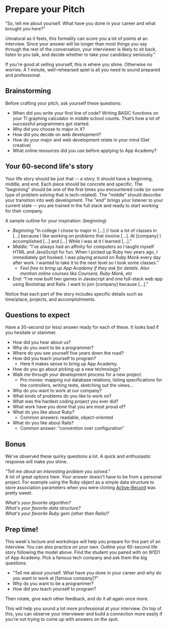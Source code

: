 # Prepare your Pitch

"So, tell me about yourself. What have you done in your career and what brought you here?"

Unnatural as it feels, this formality can score you a lot of points at an interview. Since your answer will be longer than most things you say through the rest of the conversation, your interviewer is likely to sit back, listen to you talk, and decide whether to take your candidacy serioiusly."

If you're good at selling yourself, this is where you shine. Otherwise no worries. A 1 minute, well-rehearsed spiel is all you need to sound prepared and professional.

## Brainstorming

Before crafting your pitch, ask yourself these questions:

* When did you write your first line of code? Writing BASIC functions on your TI graphing calculator in middle school counts. That’s how a lot of successful programmers got started.
* Why did you choose to major in X?
* How did you decide on web development?
* How do your major and web development relate in your mind (Get creative)
* What online resources did you use before applying to App Academy?

## Your 60-second life's story

Your life story should be just that -- *a story.*  It should have a beginning, middle, and end.  Each piece should be concrete and specific.  The "beginning" should be one of the first times you encountered code (or some type of problem solving that is tech-related).  The "middle" should describe your transition into web development.  The "end" brings your listener to your current state -- you are trained in the full stack and ready to start working for their company.  

 A sample outline for your inspiration:
(beginning)
* *Beginning:*"In college I chose to major in [...] // took a lot of classes in [...] because I like working on problems that involve [...].  At [company] I accomplished [...] and [...] While I was at it I learned [...]."
* *Middle:* "I've always had an affinity for computers so I taught myself HTML and JavaScript for fun.  When I picked up Ruby two years ago, I immediately got hooked.  I was playing around on Ruby Monk every day after work.  I wanted to take it to the next level so I took some classes."
    * *Feel free to bring up App Academy if they ask for details. Also mention online courses like Coursera, Ruby Monk, etc*
* *End:* "I've now built two games in Javascript and one full-stack web app using Bootstrap and Rails.  I want to join [company] because [...]."

Notice that each part of the story includes specific details such as time/place, projects, and accomplishments.

## Questions to expect

Have a 30-second (or less) answer ready for each of these. It looks bad if you hesitate or stammer.

* How did you hear about us?
* Why do you want to be a programmer?
* Where do you see yourself five years down the road?
* How did you teach yourself to program?
    * Here it makes sense to bring up App Academy.
* How do you go about picking up a new technology?
* Walk me through your development process for a new project.
    * Pro moves: mapping out database relations, listing specifications for the controllers, writing tests, sketching out the views...
* Why do you want to work at our company?
* What kinds of problems do you like to work on?
* What was the hardest coding project you ever did?
* What work have you done that you are most proud of?
* What do you like about Ruby?
    * Common answers: readable, object-oriented
* What do you like about Rails?
    * Common answer: "convention over configuration"


## Bonus

We've observed these quirky questions a lot. A quick and enthusiastic response will make you shine.

*"Tell me about an interesting problem you solved."*    
A lot of great options here. Your answer doesn't have to be from a personal project. For example using the Ruby object as a simple data structure to store association parameters when you were cloning [Active-Record][active-record-lite] was pretty sweet.

*What's your favorite algorithm?*    
*What's your favorite data structure?*    
*What's your favorite Ruby gem (other than Rails)?*    

[active-record-lite]: https://github.com/appacademy/sql-curriculum/blob/master/projects/w3d5-build-your-own-ar.md#part-a-storing-association-parameters


## Prep time!

This week's lecture and workshops will help you prepare for this part of an interview.  You can also practice on your own. Outline your 60-second life story following the model above.  Find the student you paired with on W1D1 of App Academy. Pick a famous tech company and ask them the big questions:

* "Tell me about yourself. What have you done in your career and why do you want to work at [famous company]?"
* Why do you want to be a programmer?
* How did you teach yourself to program?

Then rotate, give each other feedback, and do it all again once more.

This will help you sound a lot more professional at your interview. On top of this, you can observe your interviewer and build a connection more easily if you're not trying to come up with answers on the spot.
